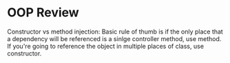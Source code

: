 # OOP Review

Constructor vs method injection:
    Basic rule of thumb is if the only place that a dependency will be referenced is a sinlge controller method, use method. If you're going to reference the object in multiple places of class, use constructor.
    